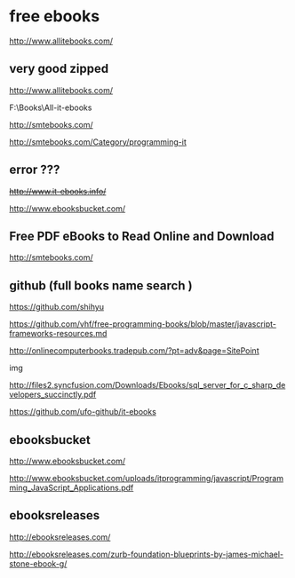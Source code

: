 # free ebooks  


http://www.allitebooks.com/  

## very good zipped 

http://www.allitebooks.com/  

F:\Books\All-it-ebooks  



http://smtebooks.com/  

http://smtebooks.com/Category/programming-it  


## error ???  

<del>http://www.it-ebooks.info/</del>  



http://www.ebooksbucket.com/

## Free PDF eBooks to Read Online and Download


http://smtebooks.com/ 





## github (full books name search )  

https://github.com/shihyu


https://github.com/vhf/free-programming-books/blob/master/javascript-frameworks-resources.md


http://onlinecomputerbooks.tradepub.com/?pt=adv&page=SitePoint  

img  



http://files2.syncfusion.com/Downloads/Ebooks/sql_server_for_c_sharp_developers_succinctly.pdf






https://github.com/ufo-github/it-ebooks



## ebooksbucket

http://www.ebooksbucket.com/

http://www.ebooksbucket.com/uploads/itprogramming/javascript/Programming_JavaScript_Applications.pdf


## ebooksreleases

http://ebooksreleases.com/


http://ebooksreleases.com/zurb-foundation-blueprints-by-james-michael-stone-ebook-g/









